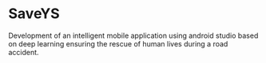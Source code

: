 # SaveYS
Development of an intelligent mobile application using android studio based on deep learning ensuring the rescue of human lives during a road accident.

